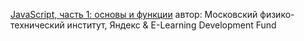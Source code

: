 [JavaScript, часть 1: основы и функции](https://www.coursera.org/learn/javascript-osnovy-i-funktsii) автор: Московский физико-технический институт, Яндекс & E-Learning Development Fund
